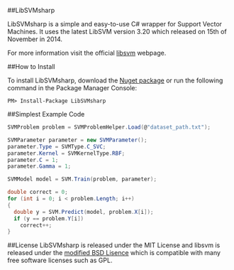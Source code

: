 ##LibSVMsharp

LibSVMsharp is a simple and easy-to-use C# wrapper for Support Vector Machines. 
It uses the latest LibSVM version 3.20 which released on 15th of November in 2014.

For more information visit the official [libsvm](http://www.csie.ntu.edu.tw/~cjlin/libsvm/) webpage.

##How to Install

To install LibSVMsharp, download the [Nuget package](https://www.nuget.org/packages/LibSVMsharp) or run the following command in the Package Manager Console:

`PM> Install-Package LibSVMsharp`

##Simplest Example Code

```C#
SVMProblem problem = SVMProblemHelper.Load(@"dataset_path.txt");

SVMParameter parameter = new SVMParameter();
parameter.Type = SVMType.C_SVC;
parameter.Kernel = SVMKernelType.RBF;
parameter.C = 1;
parameter.Gamma = 1;

SVMModel model = SVM.Train(problem, parameter);

double correct = 0;
for (int i = 0; i < problem.Length; i++)
{
  double y = SVM.Predict(model, problem.X[i]);
  if (y == problem.Y[i])
    correct++;
}
```

##License
LibSVMsharp is released under the MIT License and libsvm is released under the [modified BSD Lisence](http://www.csie.ntu.edu.tw/~cjlin/libsvm/faq.html#f204) which is compatible with many free software licenses such as GPL.
